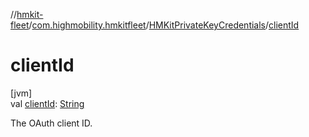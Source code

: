 //[hmkit-fleet](../../../index.md)/[com.highmobility.hmkitfleet](../index.md)/[HMKitPrivateKeyCredentials](index.md)/[clientId](client-id.md)

# clientId

[jvm]\
val [clientId](client-id.md): [String](https://kotlinlang.org/api/latest/jvm/stdlib/kotlin-stdlib/kotlin/-string/index.html)

The OAuth client ID.
